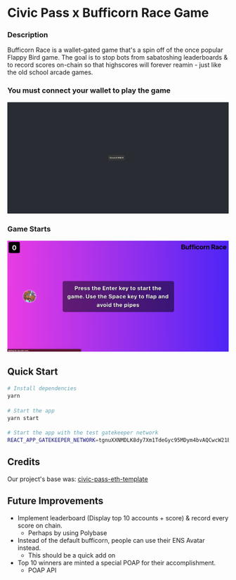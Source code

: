 # Civic Pass x Bufficorn Race Game
### Description
Bufficorn Race is a wallet-gated game that's a spin off of the once popular Flappy Bird game. The goal is to stop bots from sabatoshing leaderboards & to record scores on-chain so that highscores will forever reamin - just like the old school arcade games.

### You must connect your wallet to play the game
![](public/ConnectWallet.png)

### Game Starts
![](public/BufficornRace.png)

## Quick Start

```bash
# Install dependencies
yarn

# Start the app
yarn start

# Start the app with the test gatekeeper network
REACT_APP_GATEKEEPER_NETWORK=tgnuXXNMDLK8dy7Xm1TdeGyc95MDym4bvAQCwcW21Bf yarn start
```
## Credits

Our project's base was: [civic-pass-eth-template](https://github.com/civicteam/civic-pass-eth-template)

## Future Improvements
* Implement leaderboard (Display top 10 accounts + score) & record every score on chain.
  - Perhaps by using Polybase
* Instead of the default bufficorn, people can use their ENS Avatar instead.
  - This should be a quick add on
* Top 10 winners are minted a special POAP for their accomplishment.
  - POAP API
